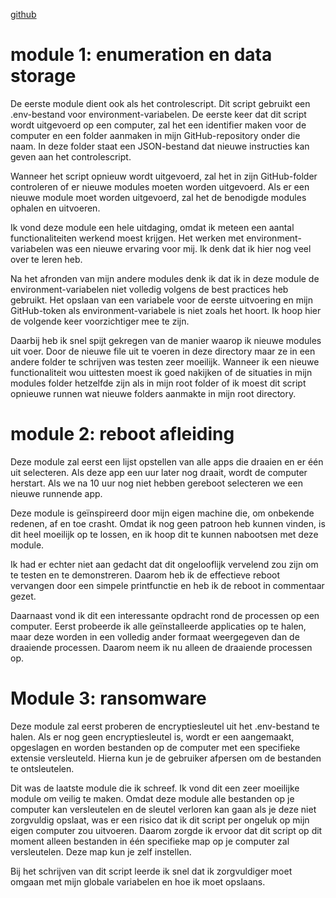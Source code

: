 [github](https://github.com/michiel-hoeree/EthicalHackingTojan)


# module 1: enumeration en data storage
De eerste module dient ook als het controlescript. Dit script gebruikt een .env-bestand voor environment-variabelen. De eerste keer dat dit script wordt uitgevoerd op een computer, zal het een identifier maken voor de computer en een folder aanmaken in mijn GitHub-repository onder die naam. In deze folder staat een JSON-bestand dat nieuwe instructies kan geven aan het controlescript.

Wanneer het script opnieuw wordt uitgevoerd, zal het in zijn GitHub-folder controleren of er nieuwe modules moeten worden uitgevoerd. Als er een nieuwe module moet worden uitgevoerd, zal het de benodigde modules ophalen en uitvoeren.

Ik vond deze module een hele uitdaging, omdat ik meteen een aantal functionaliteiten werkend moest krijgen. Het werken met environment-variabelen was een nieuwe ervaring voor mij. Ik denk dat ik hier nog veel over te leren heb.

Na het afronden van mijn andere modules denk ik dat ik in deze module de environment-variabelen niet volledig volgens de best practices heb gebruikt. Het opslaan van een variabele voor de eerste uitvoering en mijn GitHub-token als environment-variabele is niet zoals het hoort. Ik hoop hier de volgende keer voorzichtiger mee te zijn.

Daarbij heb ik snel spijt gekregen van de manier waarop ik nieuwe modules uit voer. Door de nieuwe file uit te voeren in deze directory maar ze in een andere folder te schrijven was testen zeer moeilijk. Wanneer ik een nieuwe functionaliteit wou uittesten moest ik goed nakijken of de situaties in mijn modules folder hetzelfde zijn als in mijn root folder of ik moest dit script opnieuwe runnen wat nieuwe folders aanmakte in mijn root directory.



# module 2: reboot afleiding
Deze module zal eerst een lijst opstellen van alle apps die draaien en er één uit selecteren.
Als deze app een uur later nog draait, wordt de computer herstart. Als we na 10 uur nog niet hebben gereboot selecteren we een nieuwe runnende app.

Deze module is geïnspireerd door mijn eigen machine die, om onbekende redenen, af en toe crasht. Omdat ik nog geen patroon heb kunnen vinden, is dit heel moeilijk op te lossen, en ik hoop dit te kunnen nabootsen met deze module.

Ik had er echter niet aan gedacht dat dit ongelooflijk vervelend zou zijn om te testen en te demonstreren. Daarom heb ik de effectieve reboot vervangen door een simpele printfunctie en heb ik de reboot in commentaar gezet.

Daarnaast vond ik dit een interessante opdracht rond de processen op een computer. Eerst probeerde ik alle geïnstalleerde applicaties op te halen, maar deze worden in een volledig ander formaat weergegeven dan de draaiende processen. Daarom neem ik nu alleen de draaiende processen op.


# Module 3: ransomware
Deze module zal eerst proberen de encryptiesleutel uit het .env-bestand te halen. Als er nog geen encryptiesleutel is, wordt er een aangemaakt, opgeslagen en worden bestanden op de computer met een specifieke extensie versleuteld. Hierna kun je de gebruiker afpersen om de bestanden te ontsleutelen.

Dit was de laatste module die ik schreef. Ik vond dit een zeer moeilijke module om veilig te maken. Omdat deze module alle bestanden op je computer kan versleutelen en de sleutel verloren kan gaan als je deze niet zorgvuldig opslaat, was er een risico dat ik dit script per ongeluk op mijn eigen computer zou uitvoeren. Daarom zorgde ik ervoor dat dit script op dit moment alleen bestanden in één specifieke map op je computer zal versleutelen. Deze map kun je zelf instellen.

Bij het schrijven van dit script leerde ik snel dat ik zorgvuldiger moet omgaan met mijn globale variabelen en hoe ik moet opslaans.